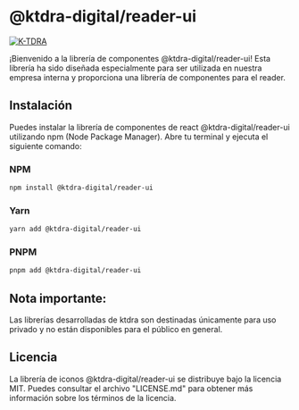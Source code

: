 # @ktdra-digital/reader-ui

[![K-TDRA](https://www.k-tdra.digital/Logotype_official_nombre.svg)](https://www.k-tdra.com)

¡Bienvenido a la librería de componentes @ktdra-digital/reader-ui! Esta librería ha sido diseñada especialmente para ser utilizada en nuestra empresa interna y proporciona una librería de componentes para el reader.

## Instalación

Puedes instalar la librería de componentes de react @ktdra-digital/reader-ui utilizando npm (Node Package Manager). Abre tu terminal y ejecuta el siguiente comando:

### NPM

```bash
npm install @ktdra-digital/reader-ui
```

### Yarn

```bash
yarn add @ktdra-digital/reader-ui
```

### PNPM

```bash
pnpm add @ktdra-digital/reader-ui
```

## **Nota importante:**

Las librerías desarrolladas de ktdra son destinadas únicamente para uso privado y no están disponibles para el público en general.

## Licencia

La librería de iconos @ktdra-digital/reader-ui se distribuye bajo la licencia MIT. Puedes consultar el archivo "LICENSE.md" para obtener más información sobre los términos de la licencia.
